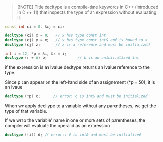 

> [!NOTE] Title
> decltype is a compile-time keywords in C++ (introduced in C ++ 11) that inspects the type of an expression without evaluating it.


```cpp
const int ci = 0, &cj = ci;

decltype (ci) x = 0;   // x has type const int
decltype (cj) y = x;   // y has type const int& and is bound to x
decltype (cj) z;       // z is a reference and must be initialized
```

```cpp
int i = 42, *p = &i, &r = i;
decltype (r + 0) b;              // b is an uninitialized int
```

if the expression is an lvalue decltype returns an lvalue reference to the type.

Since p can appear on the left-hand side of an assignement (*p = 50), it is an lvaue.

```cpp
decltype (*p) c;      // error: c is int& and must be initialized
```

When we apply decltype to a variable without any parentheses, we get the type of that variable.

If we wrap the variable’ name in one or more sets of parentheses, the compiler will evaluate the operand as an expression

```cpp
decltype ((i)) d; // error:: d is int& and must be initialized
```